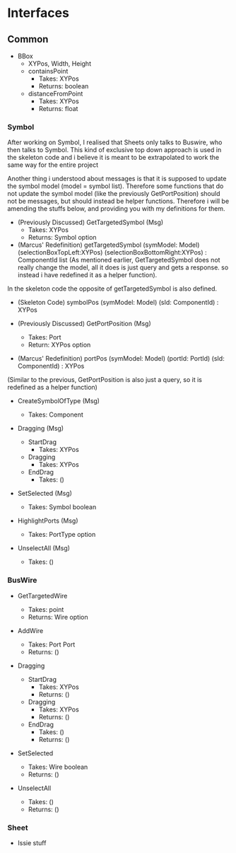 # Interfaces

## Common
* BBox
	- XYPos, Width, Height
	- containsPoint
		- Takes: XYPos
		- Returns: boolean
	- distanceFromPoint
		- Takes: XYPos
		- Returns: float

### Symbol

After working on Symbol, I realised that Sheets only talks to Buswire, who then talks to Symbol. This kind of exclusive top down approach is used in the skeleton code and i believe it is meant to be extrapolated to work the same way for the entire project

Another thing i understood about messages is that it is supposed to update the symbol model (model = symbol list). Therefore some functions that do not update the symbol model (like the previously GetPortPosition) should not be messages, but should instead be helper functions. 
Therefore i will be amending the stuffs below, and providing you with my definitions for them.

 
* (Previously Discussed) GetTargetedSymbol (Msg)
	- Takes: XYPos
	- Returns: Symbol option
* (Marcus' Redefinition) getTargetedSymbol (symModel: Model) (selectionBoxTopLeft:XYPos) (selectionBoxBottomRight:XYPos) : ComponentId list
(As mentioned earlier, GetTargetedSymbol does not really change the model, all it does is just query and gets a response. so instead i have redefined it as a helper function).

In the skeleton code the opposite of getTargetedSymbol is also defined. 
* (Skeleton Code) symbolPos (symModel: Model) (sId: ComponentId) : XYPos
	
* (Previously Discussed) GetPortPosition (Msg)
	- Takes: Port
	- Return: XYPos option
* (Marcus' Redefinition) portPos (symModel: Model) (portId: PortId) (sId: ComponentId) : XYPos



(Similar to the previous, GetPortPosition is also just a query, so it is redefined as a helper function)
* CreateSymbolOfType (Msg)
	- Takes: Component

* Dragging (Msg)
	* StartDrag
		- Takes: XYPos
	* Dragging
		- Takes: XYPos
	* EndDrag
		- Takes: ()

* SetSelected (Msg)
	- Takes: Symbol boolean

* HighlightPorts (Msg)
	- Takes: PortType option

* UnselectAll (Msg)
	- Takes: ()

### BusWire
* GetTargetedWire
	- Takes: point
	- Returns: Wire option

* AddWire
	- Takes: Port Port
	- Returns: ()

* Dragging
	* StartDrag
		- Takes: XYPos
		- Returns: ()
	* Dragging
		- Takes: XYPos
		- Returns: ()
	* EndDrag
		- Takes: ()
		- Returns: ()

* SetSelected
	- Takes: Wire boolean
	- Returns: ()

* UnselectAll
	- Takes: ()
	- Returns: ()

### Sheet
* Issie stuff
